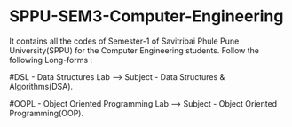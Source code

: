 # SPPU-SEM3-Computer-Engineering
It contains all the codes of Semester-1 of Savitribai Phule Pune University(SPPU) for the Computer Engineering students. 
Follow the following Long-forms : 

#DSL - Data Structures Lab --> Subject - Data Structures & Algorithms(DSA).

#OOPL - Object Oriented Programming Lab --> Subject - Object Oriented Programming(OOP).

